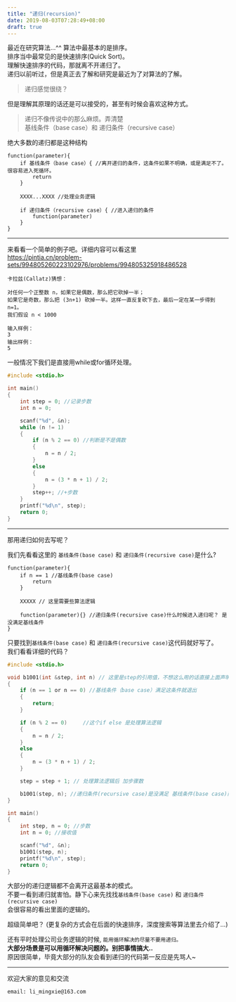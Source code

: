 ```yaml
---
title: "递归(recursion)"
date: 2019-08-03T07:28:49+08:00
draft: true
---
```


最近在研究算法...^^ 算法中最基本的是排序。  
排序当中最常见的是快速排序(Quick Sort)。  
理解快速排序的代码，那就离不开递归了。  
递归以前听过，但是真正去了解和研究是最近为了对算法的了解。

> 递归感觉很绕？  

但是理解其原理的话还是可以接受的，甚至有时候会喜欢这种方式。  

> 递归不像传说中的那么麻烦。弄清楚   
> 基线条件（base case）和 递归条件（recursive case）

绝大多数的递归都是这种结构

```
function(parameter){
    if 基线条件（base case）{ //离开递归的条件，这条件如果不明确，或是满足不了。很容易进入死循环。
        return
    }

    XXXX...XXXX //处理业务逻辑

    if 递归条件（recursive case）{ //进入递归的条件
        function(parameter)
    }
}
```
---------------------
来看看一个简单的例子吧。详细内容可以看这里  
https://pintia.cn/problem-sets/994805260223102976/problems/994805325918486528

```
卡拉兹(Callatz)猜想：

对任何一个正整数 n，如果它是偶数，那么把它砍掉一半；
如果它是奇数，那么把 (3n+1) 砍掉一半。这样一直反复砍下去，最后一定在某一步得到 n=1。
我们假设 n < 1000

输入样例：
3
输出样例：
5
```

一般情况下我们是直接用while或for循环处理。

```C
#include <stdio.h>

int main()
{
    int step = 0; //记录步数
    int n = 0; 

    scanf("%d", &n); 
    while (n != 1)
    {
        if (n % 2 == 0) //判断是不是偶数
        {
            n = n / 2;
        }
        else
        {
            n = (3 * n + 1) / 2;
        }
        step++; //+步数
    }
    printf("%d\n", step);
    return 0;
}
```
---------------------

那用递归如何去写呢？

我们先看看这里的 `基线条件(base case)` 和 `递归条件(recursive case)`是什么?

```
function(parameter){
    if n == 1 //基线条件(base case)
        return
    }

    XXXXX // 这里需要些算法逻辑

    function(parameter){} //递归条件(recursive case)什么时候进入递归呢？ 是没满足基线条件
}
```

只要找到`基线条件(base case)` 和 `递归条件(recursive case)`这代码就好写了。  
我们看看详细的代码？

```C
#include <stdio.h>

void b1001(int &step, int n) // 这里是step的引用值，不想这么用的话直接上面声明全局变量
{
    if (n == 1 or n == 0) //基线条件（base case）满足这条件就退出
    {
        return;
    }

    if (n % 2 == 0)     //这个if else 是处理算法逻辑
    {
        n = n / 2;
    }
    else
    {
        n = (3 * n + 1) / 2;
    }

    step = step + 1; // 处理算法逻辑后 加步骤数

    b1001(step, n); //递归条件(recursive case)是没满足 基线条件(base case)而进入递归方法
}

int main()
{
    int step, n = 0; //步数
    int n = 0; //接收值

    scanf("%d", &n);
    b1001(step, n);
    printf("%d\n", step);
    return 0;
}

```

大部分的递归逻辑都不会离开这最基本的模式。  
不要一看到递归就害怕。静下心来先找找`基线条件(base case)` 和 `递归条件(recursive case)`  
会很容易的看出里面的逻辑的。 

超级简单吧？
(更复杂的方式会在后面的快速排序，深度搜索等算法里去介绍了...)

还有平时处理公司业务逻辑的时候, `能用循环解决的尽量不要用递归。`    
**大部分场景是可以用循环解决问题的。别把事情搞大..**  
原因很简单，毕竟大部分的队友会看到递归的代码第一反应是先骂人~

----------------------------------------------
欢迎大家的意见和交流

`email: li_mingxie@163.com`